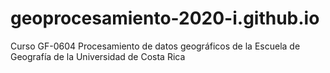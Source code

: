# geoprocesamiento-2020-i.github.io
Curso GF-0604 Procesamiento de datos geográficos de la Escuela de Geografía de la Universidad de Costa Rica
